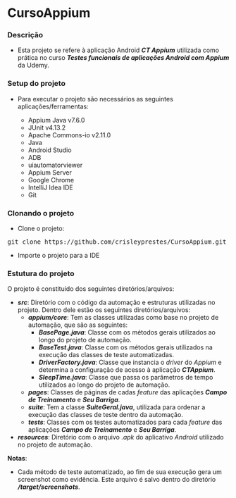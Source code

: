 # CursoAppium

### Descrição

- Esta projeto se refere à aplicação Android **_CT Appium_** utilizada como prática no curso **_Testes funcionais de aplicações Android com Appium_** da Udemy.

### Setup do projeto

- Para executar o projeto são necessários as seguintes aplicações/ferramentas:

  - Appium Java v7.6.0
  - JUnit v4.13.2
  - Apache Commons-io v2.11.0
  - Java
  - Android Studio
  - ADB
  - uiautomatorviewer
  - Appium Server
  - Google Chrome
  - IntelliJ Idea IDE
  - Git

### Clonando o projeto

- Clone o projeto:
<pre>git clone https://github.com/crisleyprestes/CursoAppium.git</pre>

- Importe o projeto para a IDE

### Estutura do projeto

O projeto é constituído dos seguintes diretórios/arquivos:

- **_src_**: Diretório com o código da automação e estruturas utilizadas no projeto. Dentro dele estão os seguintes diretórios/arquivos:
  - **_appium/core_**: Tem as classes utilizadas como base no projeto de automação, que são as seguintes:
    - **_BasePage.java_**: Classe com os métodos gerais utilizados ao longo do projeto de automação.
    - **_BaseTest.java_**: Classe com os métodos gerais utilizados na execução das classes de teste automatizadas.
    - **_DriverFactory.java_**: Classe que instancia o _driver_ do _Appium_ e determina a configuração de acesso à aplicação **_CTAppium_**.
    - **_SleepTime.java_**: Classe que passa os parâmetros de tempo utilizados ao longo do projeto de automação.
  - **_pages_**: Classes de páginas de cadas _feature_ das aplicações **_Campo de Treinamento_** e **_Seu Barriga_**.
  - **_suite_**: Tem a classe **_SuiteGeral.java_**, utilizada para ordenar a execução das classes de teste dentro da automação.
  - **_tests_**: Classes com os testes automatizados para cada _feature_ das aplicações **_Campo de Treinamento_** e **_Seu Barriga_**.
- **_resources_**: Diretório com o arquivo _.apk_ do aplicativo _Android_ utilizado no projeto de automação.

**Notas**: 
  - Cada método de teste automatizado, ao fim de sua execução gera um screenshot como evidência. Este arquivo é salvo dentro do diretório **_/target/screenshots_**.
